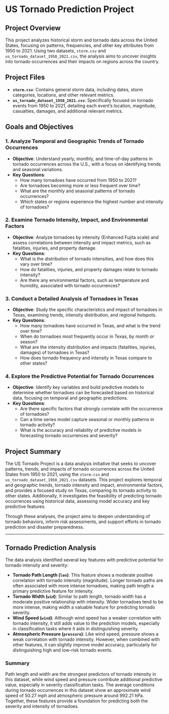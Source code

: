 # US Tornado Prediction Project

## Project Overview
This project analyzes historical storm and tornado data across the United States, focusing on patterns, frequencies, and other key attributes from 1950 to 2021. Using two datasets, `storm.csv` and `us_tornado_dataset_1950_2021.csv`, the analysis aims to uncover insights into tornado occurrences and their impacts on regions across the country.

## Project Files
- **`storm.csv`**: Contains general storm data, including dates, storm categories, locations, and other relevant metrics.
- **`us_tornado_dataset_1950_2021.csv`**: Specifically focused on tornado events from 1950 to 2021, detailing each event’s location, magnitude, casualties, damages, and additional relevant metrics.

## Goals and Objectives

### 1. Analyze Temporal and Geographic Trends of Tornado Occurrences
   - **Objective**: Understand yearly, monthly, and time-of-day patterns in tornado occurrences across the U.S., with a focus on identifying trends and seasonal variations.
   - **Key Questions**:
      - How many tornadoes have occurred from 1950 to 2021?
      - Are tornadoes becoming more or less frequent over time?
      - What are the monthly and seasonal patterns of tornado occurrences?
      - Which states or regions experience the highest number and intensity of tornadoes?

### 2. Examine Tornado Intensity, Impact, and Environmental Factors
   - **Objective**: Analyze tornadoes by intensity (Enhanced Fujita scale) and assess correlations between intensity and impact metrics, such as fatalities, injuries, and property damage.
   - **Key Questions**:
      - What is the distribution of tornado intensities, and how does this vary over time?
      - How do fatalities, injuries, and property damages relate to tornado intensity?
      - Are there any environmental factors, such as temperature and humidity, associated with tornado occurrences?

### 3. Conduct a Detailed Analysis of Tornadoes in Texas
   - **Objective**: Study the specific characteristics and impact of tornadoes in Texas, examining trends, intensity distribution, and regional hotspots.
   - **Key Questions**:
      - How many tornadoes have occurred in Texas, and what is the trend over time?
      - When do tornadoes most frequently occur in Texas, by month or season?
      - What are the intensity distribution and impacts (fatalities, injuries, damages) of tornadoes in Texas?
      - How does tornado frequency and intensity in Texas compare to other states?

### 4. Explore the Predictive Potential for Tornado Occurrences
   - **Objective**: Identify key variables and build predictive models to determine whether tornadoes can be forecasted based on historical data, focusing on temporal and geographic predictions.
   - **Key Questions**:
      - Are there specific factors that strongly correlate with the occurrence of tornadoes?
      - Can a time series model capture seasonal or monthly patterns in tornado activity?
      - What is the accuracy and reliability of predictive models in forecasting tornado occurrences and severity?

## Project Summary
The US Tornado Project is a data analysis initiative that seeks to uncover patterns, trends, and impacts of tornado occurrences across the United States from 1950 to 2021, using the `storm.csv` and `us_tornado_dataset_1950_2021.csv` datasets. This project explores temporal and geographic trends, tornado intensity and impact, environmental factors, and provides a focused study on Texas, comparing its tornado activity to other states. Additionally, it investigates the feasibility of predicting tornado occurrences using historical data, assessing model accuracy and key predictive features.

Through these analyses, the project aims to deepen understanding of tornado behaviors, inform risk assessments, and support efforts in tornado prediction and disaster preparedness.

---

## Tornado Prediction Analysis
The data analysis identified several key features with predictive potential for tornado intensity and severity:

- **Tornado Path Length (`len`)**: This feature shows a moderate positive correlation with tornado intensity (magnitude). Longer tornado paths are often associated with more intense tornadoes, making path length a primary predictive feature for intensity.
- **Tornado Width (`wid`)**: Similar to path length, tornado width has a moderate positive relationship with intensity. Wider tornadoes tend to be more intense, making width a valuable feature for predicting tornado severity.
- **Wind Speed (`wind`)**: Although wind speed has a weaker correlation with tornado intensity, it still adds value to the prediction models, especially in classification tasks where it aids in distinguishing severity.
- **Atmospheric Pressure (`pressure`)**: Like wind speed, pressure shows a weak correlation with tornado intensity. However, when combined with other features, it can slightly improve model accuracy, particularly for distinguishing high and low-risk tornado events.

### Summary
Path length and width are the strongest predictors of tornado intensity in this dataset, while wind speed and pressure contribute additional predictive value, especially in severity classification tasks. The average conditions during tornado occurrences in this dataset show an approximate wind speed of 50.27 mph and atmospheric pressure around 992.21 hPa. Together, these features provide a foundation for predicting both the severity and intensity of tornadoes.
